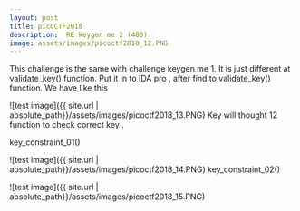```yaml
---
layout: post
title: picoCTF2018
description:  RE keygen me 2 (400)
image: assets/images/picoctf2018_12.PNG
---
```


This challenge is the same with challenge keygen me 1. It is just different at validate_key() function.
Put it in to IDA pro , after find to validate_key() function. We have like this

![test image]({{ site.url | absolute_path}}/assets/images/picoctf2018_13.PNG)
Key will thought 12 function to check correct key . 

key_constraint_01()

![test image]({{ site.url | absolute_path}}/assets/images/picoctf2018_14.PNG)
key_constraint_02()

![test image]({{ site.url | absolute_path}}/assets/images/picoctf2018_15.PNG)
